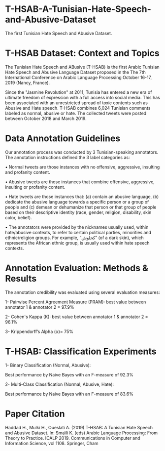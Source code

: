 # T-HSAB-A-Tunisian-Hate-Speech-and-Abusive-Dataset
The first Tunisian Hate Speech and Abusive Dataset.

# T-HSAB Dataset: Context and Topics
The Tunisian Hate Speech and ABusive (T-HSAB) is the first Arabic Tunisian Hate Speech and Abusive Language Dataset proposed in the The 7th International Conference on Arabic Language Processing October 16-17, 2019 (Nancy, France).

Since the "Jasmine Revolution" at 2011, Tunisia has entered a new era of ultimate freedom of expression with a full access into social media. This has been associated with an unrestricted spread of toxic contents such as Abusive and Hate speech. T-HSAB combines 6,024 Tunisian comments labeled as normal, abusive or hate. The collected tweets were posted between October 2018 and March 2019.

# Data Annotation Guidelines
Our annotation process was conducted by 3 Tunisian-speaking annotators. The annotation instructions defined the 3 label categories as:

• Normal tweets are those instances with no offensive, aggressive, insulting and profanity content.

• Abusive tweets are those instances that combine offensive, aggressive, insulting or profanity content.

• Hate tweets are those instances that: (a) contain an abusive language, (b) dedicate the abusive language towards a specific person or a group of people and (c) demean or dehumanize that person or that group of people based on their descriptive identity (race, gender, religion, disability, skin color, belief).

• The annotators were provided by the nicknames usually used, within hate/abusive contexts, to refer to certain political parties, minorities and ethnic/religion groups. For example, “كحلوش” (of a dark skin), which represents the African ethnic group, is usually used within hate speech contexts.

# Annotation Evaluation: Methods & Results
The annotation credibility was evaluated using several evaluation measures:

1- Pairwise Percent Agreement Measure (PRAM): best value between annotator 1 & annotator 2 = 97.9%

2- Cohen's Kappa (K): best value between annotator 1 & annotator 2 = 96.1%

3- Krippendorff’s Alpha (α)= 75%

# T-HSAB: Classification Experiments
1- Binary Classification (Normal, Abusive):

Best performance by Naive Bayes with an F-measure of 92.3%

2- Multi-Class Classification (Normal, Abusive, Hate):

Best performance by Naive Bayes with an F-measure of 83.6%

# Paper Citation
Haddad H., Mulki H., Oueslati A. (2019) T-HSAB: A Tunisian Hate Speech and Abusive Dataset. In: Smaïli K. (eds) Arabic Language Processing: From Theory to Practice. ICALP 2019. Communications in Computer and Information Science, vol 1108. Springer, Cham
